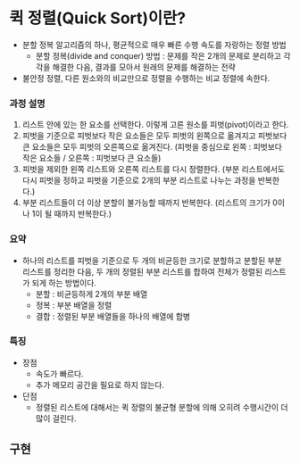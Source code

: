 # 퀵 정렬(Quick Sort)이란?
- 분할 정복 알고리즘의 하나, 평균적으로 매우 빠른 수행 속도를 자랑하는 정렬 방법
   - 분할 정복(divide and conquer) 방법 : 문제를 작은 2개의 문제로 분리하고 각각을 해결한 다음, 결과를 모아서 원래의 문제를 해결하는 전략
- 불안정 정렬, 다른 원소와의 비교만으로 정렬을 수행하는 비교 정렬에 속한다.

### 과정 설명
1. 리스트 안에 있는 한 요소를 선택한다. 이렇게 고른 원소를 피벗(pivot)이라고 한다.
2. 피벗을 기준으로 피벗보다 작은 요소들은 모두 피벗의 왼쪽으로 옮겨지고 피벗보다 큰 요소들은 모두 피벗의 오른쪽으로 옮겨진다.
   (피벗을 중심으로 왼쪽 : 피벗보다 작은 요소들 / 오른쪽 : 피벗보다 큰 요소들)
3. 피벗을 제외한 왼쪽 리스트와 오른쪽 리스트를 다시 정렬한다.
   (부분 리스트에서도 다시 피벗을 정하고 피벗을 기준으로 2개의 부분 리스트로 나누는 과정을 반복한다.)
4. 부분 리스트들이 더 이상 분할이 불가능할 때까지 반복한다.
   (리스트의 크기가 0이나 1이 될 때까지 반복한다.)

### 요약
- 하나의 리스트를 피벗을 기준으로 두 개의 비균등한 크기로 분할하고 분할된 부분 리스트를 정리한 다음, 두 개의 정렬된 부분 리스트를 합하여 전체가 정렬된 리스트가 되게 하는 방법이다.
  - 분할 : 비균등하게 2개의 부분 배열
  - 정복 : 부분 배열을 정렬
  - 결합 : 정렬된 부분 배열들을 하나의 배열에 합병

### 특징
- 장점
  - 속도가 빠르다.
  - 추가 메모리 공간을 필요로 하지 않는다.
- 단점
  - 정렬된 리스트에 대해서는 퀵 정렬의 불균형 분할에 의해 오히려 수행시간이 더 많이 걸린다.  

## 구현
